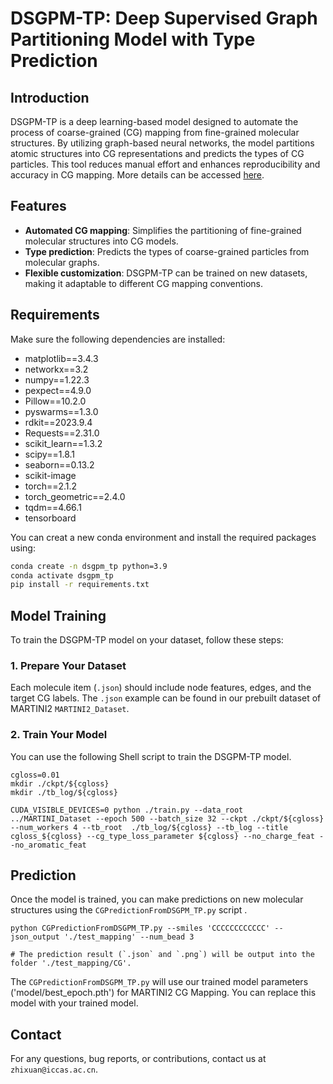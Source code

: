 # DSGPM-TP: Deep Supervised Graph Partitioning Model with Type Prediction

## Introduction

DSGPM-TP is a deep learning-based model designed to automate the process of coarse-grained (CG) mapping from fine-grained molecular structures. By utilizing graph-based neural networks, the model partitions atomic structures into CG representations and predicts the types of CG particles. This tool reduces manual effort and enhances reproducibility and accuracy in CG mapping. More details can be accessed [here](https://doi.org/10.48550/arXiv.2408.06609).

## Features

- **Automated CG mapping**: Simplifies the partitioning of fine-grained molecular structures into CG models.
- **Type prediction**: Predicts the types of coarse-grained particles from molecular graphs.
- **Flexible customization**: DSGPM-TP can be trained on new datasets, making it adaptable to different CG mapping conventions.

## Requirements

Make sure the following dependencies are installed:

- matplotlib==3.4.3
- networkx==3.2
- numpy==1.22.3
- pexpect==4.9.0
- Pillow==10.2.0
- pyswarms==1.3.0
- rdkit==2023.9.4
- Requests==2.31.0
- scikit_learn==1.3.2
- scipy==1.8.1
- seaborn==0.13.2
- scikit-image
- torch==2.1.2
- torch_geometric==2.4.0
- tqdm==4.66.1
- tensorboard

You can creat a new conda environment and install the required packages using:

```bash
conda create -n dsgpm_tp python=3.9
conda activate dsgpm_tp
pip install -r requirements.txt
```

## Model Training

To train the DSGPM-TP model on your dataset, follow these steps:

###  1. Prepare Your Dataset

Each molecule item (`.json`) should include node features, edges, and the target CG labels.
The `.json` example can be found in our prebuilt dataset of MARTINI2 `MARTINI2_Dataset`.

###  2. Train Your Model

You can use the following Shell script to train the DSGPM-TP model.
```
cgloss=0.01
mkdir ./ckpt/${cgloss}
mkdir ./tb_log/${cgloss}

CUDA_VISIBLE_DEVICES=0 python ./train.py --data_root ../MARTINI_Dataset --epoch 500 --batch_size 32 --ckpt ./ckpt/${cgloss}  --num_workers 4 --tb_root  ./tb_log/${cgloss} --tb_log --title cgloss_${cgloss} --cg_type_loss_parameter ${cgloss} --no_charge_feat --no_aromatic_feat 
```

## Prediction
Once the model is trained, you can make predictions on new molecular structures using the `CGPredictionFromDSGPM_TP.py` script .
```
python CGPredictionFromDSGPM_TP.py --smiles 'CCCCCCCCCCCC' --json_output './test_mapping' --num_bead 3

# The prediction result (`.json` and `.png`) will be output into the folder './test_mapping/CG'. 
```
The `CGPredictionFromDSGPM_TP.py` will use our trained model parameters ('model/best_epoch.pth') for MARTINI2 CG Mapping. You can replace this model with your trained model.


## Contact
For any questions, bug reports, or contributions, contact us at `zhixuan@iccas.ac.cn`.